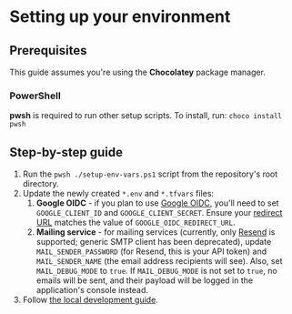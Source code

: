 # Setting up your environment

## Prerequisites
This guide assumes you're using the **Chocolatey** package manager.

### PowerShell
**pwsh** is required to run other setup scripts.
To install, run: `choco install pwsh`

## Step-by-step guide
1.  Run the `pwsh ./setup-env-vars.ps1` script from the repository's root directory.
2.  Update the newly created `*.env` and `*.tfvars` files:
    1.  **Google OIDC** - if you plan to use [Google OIDC](https://developers.google.com/identity/openid-connect/openid-connect?hl=pl), you'll need to set `GOOGLE_CLIENT_ID` and `GOOGLE_CLIENT_SECRET`. Ensure your [redirect URL](https://developers.google.com/identity/openid-connect/openid-connect?hl=pl#setredirecturi) matches the value of `GOOGLE_OIDC_REDIRECT_URL`.
    2.  **Mailing service** - for mailing services (currently, only [Resend](https://resend.com/emails) is supported; 
        generic SMTP client has been deprecated), update `MAIL_SENDER_PASSWORD` (for Resend, this is your API token) and `MAIL_SENDER_NAME` (the email address recipients will see). Also, set `MAIL_DEBUG_MODE` to `true`. If `MAIL_DEBUG_MODE` is not set to `true`, no emails will be sent, and their payload will be logged in the application's console instead. 
3. Follow [the local development guide](./local-development.md).
